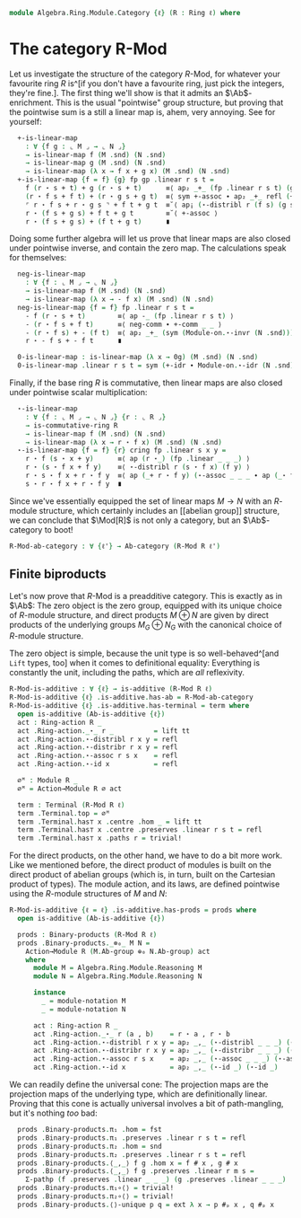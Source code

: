 <!--
```agda
open import Algebra.Ring.Module.Notation
open import Algebra.Ring.Module.Action
open import Algebra.Ring.Commutative
open import Algebra.Group.Notation
open import Algebra.Ring.Module
open import Algebra.Group.Ab
open import Algebra.Group
open import Algebra.Ring

open import Cat.Displayed.Univalence.Thin
open import Cat.Abelian.Instances.Ab
open import Cat.Diagram.Terminal
open import Cat.Diagram.Product
open import Cat.Abelian.Base
open import Cat.Prelude hiding (_+_ ; _*_)

import Algebra.Ring.Module.Reasoning
```
-->

```agda
module Algebra.Ring.Module.Category {ℓ} (R : Ring ℓ) where
```

<!--
```agda
private module R = Ring-on (R .snd)
open Ab-category hiding (_+_)
open make-abelian-group
open Total-hom

open Module-notation ⦃ ... ⦄
open Additive-notation ⦃ ... ⦄
```
-->

# The category R-Mod

Let us investigate the structure of the category $R$-Mod, for whatever
your favourite ring $R$ is^[if you don't have a favourite ring, just
pick the integers, they're fine.]. The first thing we'll show is that it
admits an $\Ab$-enrichment. This is the usual "pointwise" group
structure, but proving that the pointwise sum is a still a linear map
is, ahem, very annoying. See for yourself:

<!--
```agda
module _ {ℓm ℓn} (M : Module R ℓm) (N : Module R ℓn) where
  instance
    _ = module-notation M
    _ = module-notation N
```
-->

```agda
  +-is-linear-map
    : ∀ {f g : ⌞ M ⌟ → ⌞ N ⌟}
    → is-linear-map f (M .snd) (N .snd)
    → is-linear-map g (M .snd) (N .snd)
    → is-linear-map (λ x → f x + g x) (M .snd) (N .snd)
  +-is-linear-map {f = f} {g} fp gp .linear r s t =
    f (r ⋆ s + t) + g (r ⋆ s + t)      ≡⟨ ap₂ _+_ (fp .linear r s t) (gp .linear r s t) ⟩
    (r ⋆ f s + f t) + (r ⋆ g s + g t)  ≡⟨ sym +-assoc ∙ ap₂ _+_ refl (+-assoc ∙ ap₂ _+_ (+-comm _ _) refl ∙ sym +-assoc) ∙ +-assoc ∙ +-assoc ⟩
    ⌜ r ⋆ f s + r ⋆ g s ⌝ + f t + g t  ≡˘⟨ ap¡ (⋆-distribl r (f s) (g s)) ⟩
    r ⋆ (f s + g s) + f t + g t        ≡˘⟨ +-assoc ⟩
    r ⋆ (f s + g s) + (f t + g t)      ∎
```

Doing some further algebra will let us prove that linear maps are also
closed under pointwise inverse, and contain the zero map. The
calculations speak for themselves:

```agda
  neg-is-linear-map
    : ∀ {f : ⌞ M ⌟ → ⌞ N ⌟}
    → is-linear-map f (M .snd) (N .snd)
    → is-linear-map (λ x → - f x) (M .snd) (N .snd)
  neg-is-linear-map {f = f} fp .linear r s t =
    - f (r ⋆ s + t)        ≡⟨ ap -_ (fp .linear r s t) ⟩
    - (r ⋆ f s + f t)      ≡⟨ neg-comm ∙ +-comm _ _ ⟩
    - (r ⋆ f s) + - (f t)  ≡⟨ ap₂ _+_ (sym (Module-on.⋆-invr (N .snd))) refl ⟩
    r ⋆ - f s + - f t      ∎

  0-is-linear-map : is-linear-map (λ x → 0g) (M .snd) (N .snd)
  0-is-linear-map .linear r s t = sym (+-idr ∙ Module-on.⋆-idr (N .snd))
```

Finally, if the base ring $R$ is commutative, then linear maps are also
closed under pointwise scalar multiplication:

```agda
  ⋆-is-linear-map
    : ∀ {f : ⌞ M ⌟ → ⌞ N ⌟} {r : ⌞ R ⌟}
    → is-commutative-ring R
    → is-linear-map f (M .snd) (N .snd)
    → is-linear-map (λ x → r ⋆ f x) (M .snd) (N .snd)
  ⋆-is-linear-map {f = f} {r} cring fp .linear s x y =
    r ⋆ f (s ⋆ x + y)      ≡⟨ ap (r ⋆_) (fp .linear _ _ _) ⟩
    r ⋆ (s ⋆ f x + f y)    ≡⟨ ⋆-distribl r (s ⋆ f x) (f y) ⟩
    r ⋆ s ⋆ f x + r ⋆ f y  ≡⟨ ap (_+ r ⋆ f y) (⋆-assoc _ _ _ ∙ ap (_⋆ f x) cring ∙ sym (⋆-assoc _ _ _)) ⟩
    s ⋆ r ⋆ f x + r ⋆ f y  ∎
```

<!--
```agda

  Linear-map-group : Abelian-group (ℓ ⊔ ℓm ⊔ ℓn)
  ∣ Linear-map-group .fst ∣ = Linear-map M N
  Linear-map-group .fst .is-tr = Linear-map-is-set R
  Linear-map-group .snd = to-abelian-group-on grp where
    grp : make-abelian-group (Linear-map M N)
    grp .ab-is-set = Linear-map-is-set R

    grp .mul f g .map x = f .map x + g .map x
    grp .mul f g .lin = +-is-linear-map (f .lin) (g .lin)

    grp .inv f .map x = - f .map x
    grp .inv f .lin = neg-is-linear-map (f .lin)

    grp .1g .map x = 0g
    grp .1g .lin = 0-is-linear-map

    grp .idl f       = ext λ x → +-idl
    grp .assoc f g h = ext λ x → +-assoc
    grp .invl f      = ext λ x → +-invl
    grp .comm f g    = ext λ x → +-comm _ _

module _ (cring : is-commutative-ring R) {ℓm ℓn} (M : Module R ℓm) (N : Module R ℓn) where
  private instance
    _ = module-notation M
    _ = module-notation N

  Action-on-hom : Ring-action R (Linear-map-group M N .snd)
  Action-on-hom .Ring-action._⋆_ r f .map z = r ⋆ f .map z
  Action-on-hom .Ring-action._⋆_ r f .lin = ⋆-is-linear-map M N cring (f .lin)
  Action-on-hom .Ring-action.⋆-distribl f g h = ext λ x → ⋆-distribl _ _ _
  Action-on-hom .Ring-action.⋆-distribr f g h = ext λ x → ⋆-distribr _ _ _
  Action-on-hom .Ring-action.⋆-assoc f g h = ext λ x → ⋆-assoc _ _ _
  Action-on-hom .Ring-action.⋆-id f = ext λ x → ⋆-id _

  Hom-Mod : Module R (level-of ⌞ R ⌟ ⊔ ℓm ⊔ ℓn)
  Hom-Mod .fst = Action→Module R (Linear-map-group M N) Action-on-hom .fst
  Hom-Mod .snd = Action→Module R (Linear-map-group M N) Action-on-hom .snd
```
-->

Since we've essentially equipped the set of linear maps $M \to N$ with
an $R$-module structure, which certainly includes an [[abelian group]]
structure, we can conclude that $\Mod[R]$ is not only a category, but an
$\Ab$-category to boot!

```agda
R-Mod-ab-category : ∀ {ℓ'} → Ab-category (R-Mod R ℓ')
```

<!--
```agda
R-Mod-ab-category .Abelian-group-on-hom A B = to-abelian-group-on grp where
  instance
    _ = module-notation A
    _ = module-notation B

  grp : make-abelian-group (R-Mod.Hom A B)
  grp .ab-is-set = R-Mod.Hom-set _ _
  grp .mul f g .hom x = f # x + g # x
  grp .mul f g .preserves = +-is-linear-map A B (f .preserves) (g .preserves)
  grp .inv f .hom x = - f # x
  grp .inv f .preserves = neg-is-linear-map A B (f .preserves)
  grp .1g .hom x = 0g
  grp .1g .preserves = 0-is-linear-map A B

  grp .idl f       = ext λ x → +-idl
  grp .assoc f g h = ext λ x → +-assoc
  grp .invl f      = ext λ x → +-invl
  grp .comm f g    = ext λ x → +-comm _ _

R-Mod-ab-category .∘-linear-l f g h = trivial!
R-Mod-ab-category .∘-linear-r {B = B} {C} f g h = ext λ x →
  sym (is-linear-map.pres-+ (f .preserves) _ _)
```
-->

## Finite biproducts

Let's now prove that $R$-Mod is a preadditive category. This is exactly
as in $\Ab$: The zero object is the zero group, equipped with its unique
choice of $R$-module structure, and direct products $M \oplus N$ are
given by direct products of the underlying groups $M_G \oplus N_G$ with
the canonical choice of $R$-module structure.

The zero object is simple, because the unit type is so well-behaved^[and
`Lift` types, too] when it comes to definitional equality: Everything is
constantly the unit, including the paths, which are _all_ reflexivity.

```agda
R-Mod-is-additive : ∀ {ℓ} → is-additive (R-Mod R ℓ)
R-Mod-is-additive {ℓ} .is-additive.has-ab = R-Mod-ab-category
R-Mod-is-additive {ℓ} .is-additive.has-terminal = term where
  open is-additive (Ab-is-additive {ℓ})
  act : Ring-action R _
  act .Ring-action._⋆_ r _          = lift tt
  act .Ring-action.⋆-distribl r x y = refl
  act .Ring-action.⋆-distribr r x y = refl
  act .Ring-action.⋆-assoc r s x    = refl
  act .Ring-action.⋆-id x           = refl

  ∅ᴹ : Module R _
  ∅ᴹ = Action→Module R ∅ act

  term : Terminal (R-Mod R ℓ)
  term .Terminal.top = ∅ᴹ
  term .Terminal.has⊤ x .centre .hom _ = lift tt
  term .Terminal.has⊤ x .centre .preserves .linear r s t = refl
  term .Terminal.has⊤ x .paths r = trivial!
```

For the direct products, on the other hand, we have to do a bit more
work. Like we mentioned before, the direct product of modules is built
on the direct product of abelian groups (which is, in turn, built on the
Cartesian product of types). The module action, and its laws, are
defined pointwise using the $R$-module structures of $M$ and $N$:

```agda
R-Mod-is-additive {ℓ = ℓ} .is-additive.has-prods = prods where
  open is-additive (Ab-is-additive {ℓ})

  prods : Binary-products (R-Mod R ℓ)
  prods .Binary-products._⊗₀_ M N =
    Action→Module R (M.Ab-group ⊕₀ N.Ab-group) act
    where
      module M = Algebra.Ring.Module.Reasoning M
      module N = Algebra.Ring.Module.Reasoning N

      instance
        _ = module-notation M
        _ = module-notation N

      act : Ring-action R _
      act .Ring-action._⋆_ r (a , b)    = r ⋆ a , r ⋆ b
      act .Ring-action.⋆-distribl r x y = ap₂ _,_ (⋆-distribl _ _ _) (⋆-distribl _ _ _)
      act .Ring-action.⋆-distribr r x y = ap₂ _,_ (⋆-distribr _ _ _) (⋆-distribr _ _ _)
      act .Ring-action.⋆-assoc r s x    = ap₂ _,_ (⋆-assoc _ _ _) (⋆-assoc _ _ _)
      act .Ring-action.⋆-id x           = ap₂ _,_ (⋆-id _) (⋆-id _)
```

We can readily define the universal cone: The projection maps are the
projection maps of the underlying type, which are definitionally linear.
Proving that this cone is actually universal involves a bit of
path-mangling, but it's nothing _too_ bad:

```agda
  prods .Binary-products.π₁ .hom = fst
  prods .Binary-products.π₁ .preserves .linear r s t = refl
  prods .Binary-products.π₂ .hom = snd
  prods .Binary-products.π₂ .preserves .linear r s t = refl
  prods .Binary-products.⟨_,_⟩ f g .hom x = f # x , g # x
  prods .Binary-products.⟨_,_⟩ f g .preserves .linear r m s =
    Σ-pathp (f .preserves .linear _ _ _) (g .preserves .linear _ _ _)
  prods .Binary-products.π₁∘⟨⟩ = trivial!
  prods .Binary-products.π₂∘⟨⟩ = trivial!
  prods .Binary-products.⟨⟩-unique p q = ext λ x → p #ₚ x , q #ₚ x
```

<!-- TODO [Amy 2022-09-15]
Define kernels, cokernels, and show that ker (coker f) ≃ coker (ker f).
-->

